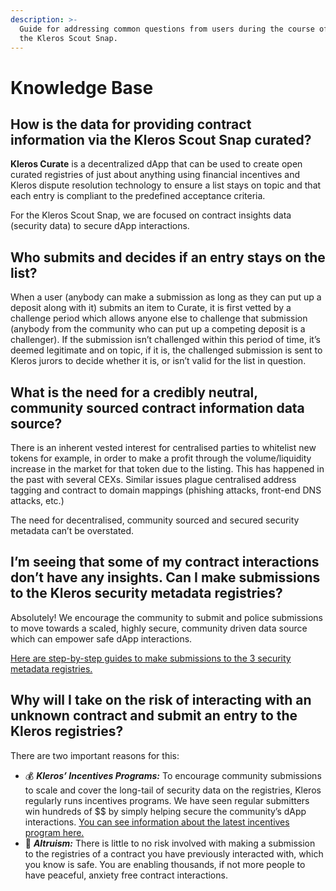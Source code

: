 ```yaml
---
description: >-
  Guide for addressing common questions from users during the course of using
  the Kleros Scout Snap.
---
```


# Knowledge Base

## **How is the data for providing contract information via the Kleros Scout Snap curated?**

**Kleros Curate** is a decentralized dApp that can be used to create open curated registries of just about anything using financial incentives and Kleros dispute resolution technology to ensure a list stays on topic and that each entry is compliant to the predefined acceptance criteria.

For the Kleros Scout Snap, we are focused on contract insights data (security data) to secure dApp interactions.

## **Who submits and decides if an entry stays on the list?**

When a user (anybody can make a submission as long as they can put up a deposit along with it) submits an item to Curate, it is first vetted by a challenge period which allows anyone else to challenge that submission (anybody from the community who can put up a competing deposit is a challenger). If the submission isn’t challenged within this period of time, it’s deemed legitimate and on topic, if it is, the challenged submission is sent to Kleros jurors to decide whether it is, or isn’t valid for the list in question.

## **What is the need for a credibly neutral, community sourced contract information data source?**

There is an inherent vested interest for centralised parties to whitelist new tokens for example, in order to make a profit through the volume/liquidity increase in the market for that token due to the listing. This has happened in the past with several CEXs. Similar issues plague centralised address tagging and contract to domain mappings (phishing attacks, front-end DNS attacks, etc.)

The need for decentralised, community sourced and secured security metadata can’t be overstated.

## **I’m seeing that some of my contract interactions don’t have any insights. Can I make submissions to the Kleros security metadata registries?**

Absolutely! We encourage the community to submit and police submissions to move towards a scaled, highly secure, community driven data source which can empower safe dApp interactions.

[Here are step-by-step guides to make submissions to the 3 security metadata registries.](https://blog.kleros.io/how-to-submitting-to-the-security-metadata-registries-on-kleros-curate/)

## **Why will I take on the risk of interacting with an unknown contract and submit an entry to the Kleros registries?**

There are two important reasons for this:

* 💰 _**Kleros’ Incentives Programs:**_ To encourage community submissions to scale and cover the long-tail of security data on the registries, Kleros regularly runs incentives programs. We have seen regular submitters win hundreds of \$$ by simply helping secure the community’s dApp interactions. [You can see information about the latest incentives program here.](https://blog.kleros.io/incentives-program-for-security-registries/)
* 👫 _**Altruism:**_ There is little to no risk involved with making a submission to the registries of a contract you have previously interacted with, which you know is safe. You are enabling thousands, if not more people to have peaceful, anxiety free contract interactions.
